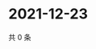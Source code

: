 # 2021-12-23

共 0 条

<!-- BEGIN WEIBO -->
<!-- 最后更新时间 Thu Dec 23 2021 14:01:03 GMT+0800 (China Standard Time) -->

<!-- END WEIBO -->
